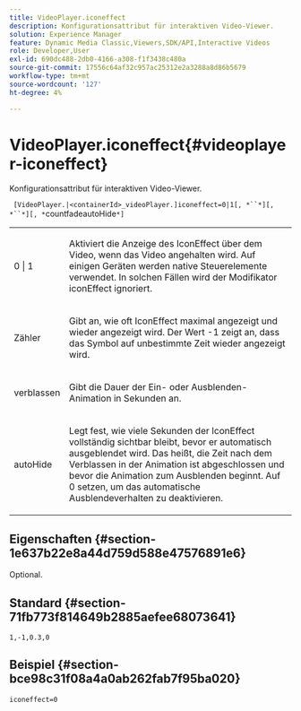 ```yaml
---
title: VideoPlayer.iconeffect
description: Konfigurationsattribut für interaktiven Video-Viewer.
solution: Experience Manager
feature: Dynamic Media Classic,Viewers,SDK/API,Interactive Videos
role: Developer,User
exl-id: 690dc488-2db0-4166-a308-f1f3438c480a
source-git-commit: 17556c64af32c957ac25312e2a3288a8d86b5679
workflow-type: tm+mt
source-wordcount: '127'
ht-degree: 4%

---
```


# VideoPlayer.iconeffect{#videoplayer-iconeffect}

Konfigurationsattribut für interaktiven Video-Viewer.

` [VideoPlayer.|<containerId>_videoPlayer.]iconeffect=0|1[, *``*][, *``*][, *`countfadeautoHide`*]`

<table id="table_441553CD34C94A58A9D7CBF772DEDDB6"> 
 <tbody> 
  <tr> 
   <td colname="col1"> <p> <span class="codeph"> 0 | 1</span> </p> </td> 
   <td colname="col2"> <p> Aktiviert die Anzeige des IconEffect über dem Video, wenn das Video angehalten wird. Auf einigen Geräten werden native Steuerelemente verwendet. In solchen Fällen wird der Modifikator <span class="codeph"> iconEffect</span> ignoriert. </p> </td> 
  </tr> 
  <tr> 
   <td colname="col1"> <p> <span class="codeph"><span class="varname"> Zähler</span></span> </p> </td> 
   <td colname="col2"> <p> Gibt an, wie oft IconEffect maximal angezeigt und wieder angezeigt wird. Der Wert <span class="codeph"> -1</span> zeigt an, dass das Symbol auf unbestimmte Zeit wieder angezeigt wird. </p> </td> 
  </tr> 
  <tr> 
   <td colname="col1"> <p> <span class="codeph"><span class="varname"> verblassen</span></span> </p> </td> 
   <td colname="col2"> <p> Gibt die Dauer der Ein- oder Ausblenden-Animation in Sekunden an. </p> </td> 
  </tr> 
  <tr> 
   <td colname="col1"> <p> <span class="codeph"><span class="varname"> autoHide</span></span> </p> </td> 
   <td colname="col2"> <p> Legt fest, wie viele Sekunden der IconEffect vollständig sichtbar bleibt, bevor er automatisch ausgeblendet wird. Das heißt, die Zeit nach dem Verblassen in der Animation ist abgeschlossen und bevor die Animation zum Ausblenden beginnt. Auf <span class="codeph"> 0</span> setzen, um das automatische Ausblendeverhalten zu deaktivieren. </p> </td> 
  </tr> 
 </tbody> 
</table>

## Eigenschaften {#section-1e637b22e8a44d759d588e47576891e6}

Optional.

## Standard {#section-71fb773f814649b2885aefee68073641}

`1,-1,0.3,0`

## Beispiel {#section-bce98c31f08a4a0ab262fab7f95ba020}

`iconeffect=0`
